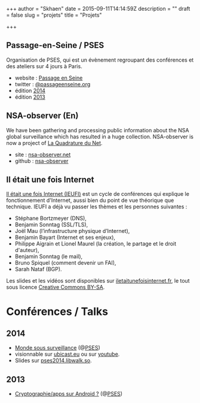 +++
author = "Skhaen"
date = 2015-09-11T14:14:59Z
description = ""
draft = false
slug = "projets"
title = "Projets"

+++

## Passage-en-Seine / PSES

Organisation de PSES, qui est un évènement regroupant des conférences et des ateliers sur 4 jours à Paris. 

* website : [Passage en Seine](http://passageenseine.org/)
* twitter : [@passageenseine.org](https://twitter.com/passageenseine)
* édition [2014](http://www.passageenseine.org/Passage/PSES-2014)
* édition [2013](http://www.passageenseine.org/Passage/archives/pses-2013/pas-sage-en-seine-2013)

## NSA-observer (En)

We have been gathering and processing public information about the NSA global surveillance which has resulted in a huge collection. NSA-observer is now a project of [La Quadrature du Net](https://www.laquadrature.net/).

* site : [nsa-observer.net](https://www.nsa-observer.net/)
* github : [nsa-observer](https://github.com/nsa-observer)

## Il était une fois Internet

[Il était une fois Internet (IEUFI)](https://www.iletaitunefoisinternet.fr/) est un cycle de conférences qui explique le fonctionnement d'Internet, aussi bien du point de vue théorique que technique. IEUFI a déjà vu passer les thèmes et les personnes suivantes :

* Stéphane Bortzmeyer (DNS),
* Benjamin Sonntag (SSL/TLS),
* Joël Mau (l’infrastructure physique d’Internet),
* Benjamin Bayart (Internet et ses enjeux),
* Philippe Aigrain et Lionel Maurel (la création, le partage et le droit d'auteur),
* Benjamin Sonntag (le mail),
* Bruno Spiquel (comment devenir un FAI),
* Sarah Nataf (BGP).

Les slides et les vidéos sont disponibles sur [iletaitunefoisinternet.fr](http://iletaitunefoisinternet.fr), le tout sous licence [Creative Commons BY-SA](http://creativecommons.org/licenses/by-sa/4.0/).


# Conférences / Talks

## 2014

* [Monde sous surveillance](http://pses2014.libwalk.so/#/) (@[PSES](http://passageenseine.org/))
 * visionnable sur [ubicast.eu](http://numaparis.ubicast.tv/videos/nsa-observer/) ou sur [youtube](http://www.youtube.com/watch?v=0JGRHzfIIHw).
 * Slides sur [pses2014.libwalk.so](http://pses2014.libwalk.so/#/).

## 2013

* [Cryptographie/apps sur Android ?](http://numaparis.ubicast.tv/videos/skhaen/) (@[PSES](http://passageenseine.org/))

